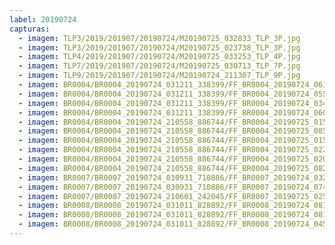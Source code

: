 ```yaml
---
label: 20190724
capturas:
  - imagem: TLP3/2019/201907/20190724/M20190725_032833_TLP_3P.jpg
  - imagem: TLP3/2019/201907/20190724/M20190725_023738_TLP_3P.jpg
  - imagem: TLP4/2019/201907/20190724/M20190725_033253_TLP_4P.jpg
  - imagem: TLP7/2019/201907/20190724/M20190725_030713_TLP_7P.jpg
  - imagem: TLP9/2019/201907/20190724/M20190724_211307_TLP_9P.jpg
  - imagem: BR0004/BR0004_20190724_031211_338399/FF_BR0004_20190724_061202_506_0274688.fits_maxpixel.jpg
  - imagem: BR0004/BR0004_20190724_031211_338399/FF_BR0004_20190724_055027_653_0241664.fits_maxpixel.jpg
  - imagem: BR0004/BR0004_20190724_031211_338399/FF_BR0004_20190724_034159_244_0041984.fits_maxpixel.jpg
  - imagem: BR0004/BR0004_20190724_031211_338399/FF_BR0004_20190724_060544_643_0264960.fits_maxpixel.jpg
  - imagem: BR0004/BR0004_20190724_210558_886744/FF_BR0004_20190725_015848_413_0389632.fits_maxpixel.jpg
  - imagem: BR0004/BR0004_20190724_210558_886744/FF_BR0004_20190725_085034_536_0961024.fits_maxpixel.jpg
  - imagem: BR0004/BR0004_20190724_210558_886744/FF_BR0004_20190725_015802_807_0388608.fits_maxpixel.jpg
  - imagem: BR0004/BR0004_20190724_210558_886744/FF_BR0004_20190725_022849_344_0428032.fits_maxpixel.jpg
  - imagem: BR0004/BR0004_20190724_210558_886744/FF_BR0004_20190725_020607_491_0398592.fits_maxpixel.jpg
  - imagem: BR0004/BR0004_20190724_210558_886744/FF_BR0004_20190725_082611_553_0926208.fits_maxpixel.jpg
  - imagem: BR0007/BR0007_20190724_030931_710886/FF_BR0007_20190724_032009_475_0018944.fits_maxpixel.jpg
  - imagem: BR0007/BR0007_20190724_030931_710886/FF_BR0007_20190724_074703_510_0497920.fits_maxpixel.jpg
  - imagem: BR0007/BR0007_20190724_210601_242045/FF_BR0007_20190725_025254_183_0623104.fits_maxpixel.jpg
  - imagem: BR0008/BR0008_20190724_031011_828892/FF_BR0008_20190724_081727_686_0280576.fits_maxpixel.jpg
  - imagem: BR0008/BR0008_20190724_031011_828892/FF_BR0008_20190724_081743_627_0280832.fits_maxpixel.jpg
  - imagem: BR0008/BR0008_20190724_031011_828892/FF_BR0008_20190724_045846_298_0097536.fits_maxpixel.jpg
---
```

